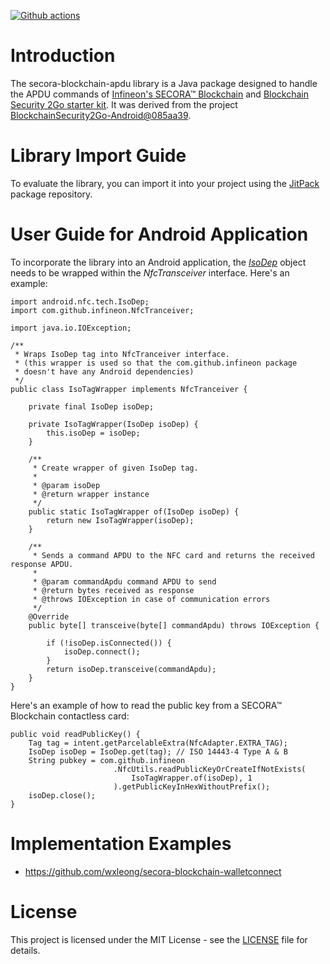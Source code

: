 [![Github actions](https://github.com/wxleong/secora-blockchain-apdu/actions/workflows/main.yml/badge.svg)](https://github.com/wxleong/secora-blockchain-apdu/actions)

# Introduction

The secora-blockchain-apdu library is a Java package designed to handle the APDU commands of [Infineon's SECORA™ Blockchain](https://www.infineon.com/cms/en/product/security-smart-card-solutions/secora-security-solutions/secora-blockchain-security-solutions/) and [Blockchain Security 2Go starter kit](https://www.infineon.com/cms/en/product/evaluation-boards/blockchainstartkit/). It was derived from the project [BlockchainSecurity2Go-Android@085aa39](https://github.com/Infineon/BlockchainSecurity2Go-Android/tree/085aa3914235ab0e262b73323403e626f399d53f).

# Library Import Guide

To evaluate the library, you can import it into your project using the [JitPack](https://jitpack.io/#wxleong/secora-blockchain-apdu) package repository.

# User Guide for Android Application

To incorporate the library into an Android application, the [*IsoDep*](https://developer.android.com/reference/android/nfc/tech/IsoDep) object needs to be wrapped within the *NfcTransceiver* interface. Here's an example:
```
import android.nfc.tech.IsoDep;
import com.github.infineon.NfcTranceiver;

import java.io.IOException;

/**
 * Wraps IsoDep tag into NfcTranceiver interface.
 * (this wrapper is used so that the com.github.infineon package
 * doesn't have any Android dependencies)
 */
public class IsoTagWrapper implements NfcTranceiver {

    private final IsoDep isoDep;

    private IsoTagWrapper(IsoDep isoDep) {
        this.isoDep = isoDep;
    }

    /**
     * Create wrapper of given IsoDep tag.
     *
     * @param isoDep
     * @return wrapper instance
     */
    public static IsoTagWrapper of(IsoDep isoDep) {
        return new IsoTagWrapper(isoDep);
    }

    /**
     * Sends a command APDU to the NFC card and returns the received response APDU.
     *
     * @param commandApdu command APDU to send
     * @return bytes received as response
     * @throws IOException in case of communication errors
     */
    @Override
    public byte[] transceive(byte[] commandApdu) throws IOException {

        if (!isoDep.isConnected()) {
            isoDep.connect();
        }
        return isoDep.transceive(commandApdu);
    }
}
```

Here's an example of how to read the public key from a SECORA™ Blockchain contactless card:
```
public void readPublicKey() {
    Tag tag = intent.getParcelableExtra(NfcAdapter.EXTRA_TAG);
    IsoDep isoDep = IsoDep.get(tag); // ISO 14443-4 Type A & B
    String pubkey = com.github.infineon
                       .NfcUtils.readPublicKeyOrCreateIfNotExists(
                           IsoTagWrapper.of(isoDep), 1
                       ).getPublicKeyInHexWithoutPrefix();
    isoDep.close();
}
```

# Implementation Examples

- https://github.com/wxleong/secora-blockchain-walletconnect

# License

This project is licensed under the MIT License - see the [LICENSE](LICENSE) file for details.